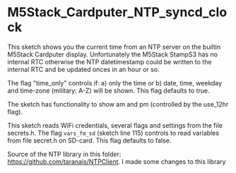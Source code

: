 # M5Stack_Cardputer_NTP_syncd_clock

This sketch shows you the current time from an NTP server on the builtin M5Stack Cardputer display.
Unfortunately the M5Stack StampS3 has no internal RTC otherwise the NTP datetimestamp could be
written to the internal RTC and be updated onces in an hour or so.

The flag "time_only" controls if:
a) only the time or 
b) date, time, weekday and time-zone (military: A-Z) will be shown.
This flag defaults to true.

The sketch has functionality to show am and pm (controlled by the use_12hr flag).

This sketch reads WiFi credentials, several flags and settings from the file secrets.h.
The flag ```vars_fm_sd``` (sketch line 115) controls to read variables from file secret.h on SD-card. 
This flag defaults to false.

Source of the NTP library in this folder: https://github.com/taranais/NTPClient. 
I made some changes to this library
